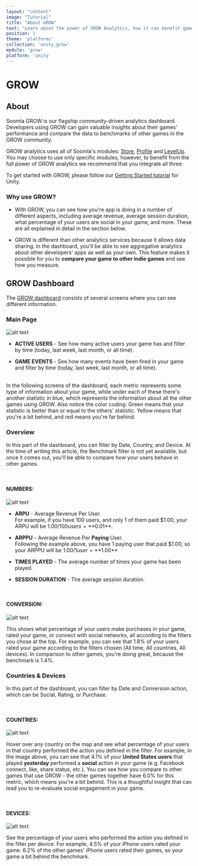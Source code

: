 ```yaml
---
layout: "content"
image: "Tutorial"
title: "About GROW"
text: "Learn about the power of GROW Analytics, how it can benefit game developers, and how to use the GROW dashboard."
position: 1
theme: 'platforms'
collection: 'unity_grow'
module: 'grow'
platform: 'unity'
---
```

# GROW

## About

Soomla GROW is our flagship community-driven analytics dashboard. Developers using GROW can gain valuable insights about their games' performance and compare the data to benchmarks of other games in the GROW community.

GROW analytics uses all of Soomla's modules: [Store](/unity/store/), [Profile](/unity/profile/) and [LevelUp](/unity/levelup/). You may choose to use only specific modules, however, to benefit from the full power of GROW analytics we recommend that you integrate all three.

To get started with GROW, please follow our [Getting Started tutorial](/unity/grow/Grow_GettingStarted) for Unity.

### Why use GROW?

- With GROW, you can see how you're app is doing in a number of different aspects, including average revenue, average session duration, what percentage of your users are social in your game, and more. These are all explained in detail in the section below.

- GROW is different than other analytics services because it allows data sharing. In the dashboard, you'll be able to see aggregative analytics about other developers' apps as well as your own. This feature makes it possible for you to **compare your game to other indie games** and see how you measure.

## GROW Dashboard

The [GROW dashboard](http://dashboard.soom.la) consists of several screens where you can see different information.

### Main Page

  ![alt text](/img/tutorial_img/unity_grow/demoGame.png "Demo Game Main Screen")

- **ACTIVE USERS** - See how many active users your game has and filter by time (today, last week, last month, or all time).

- **GAME EVENTS** - See how many events have been fired in your game and filter by time (today, last week, last month, or all time).

<br>

<div class="info-box">In the following screens of the dashboard, each metric represents some type of information about your game, while under each of these there's another statistic in blue, which represents the information about all the other games using GROW. Also notice the color coding: Green means that your statistic is better than or equal to the others' statistic. Yellow means that you're a bit behind, and red means you're far behind.</div>

### Overview

In this part of the dashboard, you can filter by Date, Country, and Device. At the time of writing this article, the Benchmark filter is not yet available, but once it comes out, you'll be able to compare how your users behave in other games.

<br>

#### **NUMBERS:**

  ![alt text](/img/tutorial_img/unity_grow/overviewNumbers.png "Numbers")

- **ARPU** - Average Revenue Per User.<br>
  For example, if you have 100 users, and only 1 of them paid $1.00, your ARPU will be $1.00 / 100 users = **$0.01**.

- **ARPPU** - Average Revenue Per **Paying** User.<br>
  Following the example above, you have 1 paying user that paid $1.00, so your ARPPU will be $1.00 / 1 user = **$1.00**

- **TIMES PLAYED** - The average number of times your game has been played.

- **SESSION DURATION** - The average session duration.

<br>

#### **CONVERSION:**

  ![alt text](/img/tutorial_img/unity_grow/overviewConversion.png "Conversion")

This shows what percentage of your users make purchases in your game, rated your game, or connect with social networks, all according to the filters you chose at the top. For example, you can see that 1.8% of your users rated your game according to the filters chosen (All time, All countries, All devices). In comparison to other games, you're doing great, because the benchmark is  1.4%.

### Countries & Devices

In this part of the dashboard, you can filter by Date and Conversion action, which can be Social, Rating, or Purchase.

<br>

#### **COUNTRIES:**

  ![alt text](/img/tutorial_img/unity_grow/countries.png "Countries")

  Hover over any country on the map and see what percentage of your users in that country performed the action you defined in the filter. For example, in the image above, you can see that 4.1% of your **United States users** that played **yesterday** performed a **social** action in your game (e.g. Facebook connect, like, share status, etc.). You can see how you compare to other games that use GROW - the other games together have 6.0% for this metric, which means you're a bit behind.  This is a thoughtful insight that can lead you to re-evaluate social engagement in your game.

<br>

#### **DEVICES:**

  ![alt text](/img/tutorial_img/unity_grow/devices.png "Devices")

  See the percentage of your users who performed the action you defined in the filter per device. For example, 4.5% of your iPhone users rated your game. 6.2% of the other games' iPhone users rated their games, so your game a bit behind the benchmark.
